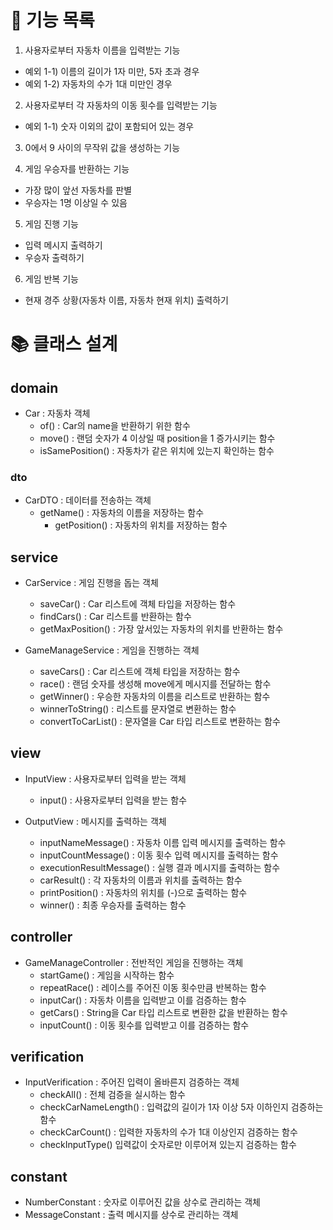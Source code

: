 # 🚀 기능 목록

1. 사용자로부터 자동차 이름을 입력받는 기능

- 예외 1-1) 이름의 길이가 1자 미만, 5자 초과 경우
- 예외 1-2) 자동차의 수가 1대 미만인 경우


2. 사용자로부터 각 자동차의 이동 횟수를 입력받는 기능

- 예외 1-1) 숫자 이외의 값이 포함되어 있는 경우


3. 0에서 9 사이의 무작위 값을 생성하는 기능


4. 게임 우승자를 반환하는 기능

- 가장 많이 앞선 자동차를 판별
- 우승자는 1명 이상일 수 있음


5. 게임 진행 기능

- 입력 메시지 출력하기
- 우승자 출력하기


6. 게임 반복 기능

- 현재 경주 상황(자동차 이름, 자동차 현재 위치) 출력하기


# 📚 클래스 설계

## domain

- Car : 자동차 객체
  - of() : Car의 name을 반환하기 위한 함수
  - move() :  랜덤 숫자가 4 이상일 때 position을 1 증가시키는 함수
  - isSamePosition() : 자동차가 같은 위치에 있는지 확인하는 함수

### dto

- CarDTO : 데이터를 전송하는 객체
  - getName() : 자동차의 이름을 저장하는 함수
    - getPosition() : 자동차의 위치를 저장하는 함수

## service

- CarService : 게임 진행을 돕는 객체
  - saveCar() : Car 리스트에 객체 타입을 저장하는 함수
  - findCars() : Car 리스트를 반환하는 함수
  - getMaxPosition() : 가장 앞서있는 자동차의 위치를 반환하는 함수

- GameManageService : 게임을 진행하는 객체
  - saveCars() : Car 리스트에 객체 타입을 저장하는 함수
  - race() : 랜덤 숫자를 생성해 move에게 메시지를 전달하는 함수
  - getWinner() : 우승한 자동차의 이름을 리스트로 반환하는 함수
  - winnerToString() : 리스트를 문자열로 변환하는 함수
  - convertToCarList() : 문자열을 Car 타입 리스트로 변환하는 함수

## view

- InputView : 사용자로부터 입력을 받는 객체
  - input() : 사용자로부터 입력을 받는 함수

- OutputView : 메시지를 출력하는 객체
  - inputNameMessage() : 자동차 이름 입력 메시지를 출력하는 함수
  - inputCountMessage() : 이동 횟수 입력 메시지를 출력하는 함수
  - executionResultMessage() : 실행 결과 메시지를 출력하는 함수
  - carResult() : 각 자동차의 이름과 위치를 출력하는 함수
  - printPosition() : 자동차의 위치를 (-)으로 출력하는 함수
  - winner() : 최종 우승자를 출력하는 함수

## controller

- GameManageController : 전반적인 게임을 진행하는 객체
  - startGame() : 게임을 시작하는 함수
  - repeatRace() : 레이스를 주어진 이동 횟수만큼 반복하는 함수
  - inputCar() : 자동차 이름을 입력받고 이를 검증하는 함수
  - getCars() : String을 Car 타입 리스트로 변환한 값을 반환하는 함수
  - inputCount() : 이동 횟수를 입력받고 이를 검증하는 함수

## verification

- InputVerification : 주어진 입력이 올바른지 검증하는 객체
  - checkAll() : 전체 검증을 실시하는 함수
  - checkCarNameLength() :  입력값의 길이가 1자 이상 5자 이하인지 검증하는 함수
  - checkCarCount() : 입력한 자동차의 수가 1대 이상인지 검증하는 함수
  - checkInputType() 입력값이 숫자로만 이루어져 있는지 검증하는 함수

## constant
  - NumberConstant : 숫자로 이루어진 값을 상수로 관리하는 객체
  - MessageConstant : 출력 메시지를 상수로 관리하는 객체